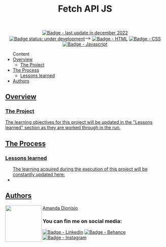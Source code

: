 <h1 align="center">Fetch API JS</h1>


<div align-items="center">
  <!-- TODO: replace project screenshot <img src="./assets/images/screenshot.jpg" alt="Project Screenshot">-->
</div>
</br>

<p align="center">
  <a href=""><img src="https://img.shields.io/badge/last%20update-december%202022-blue" align="center" alt="Badge - last update in december 2022" /></a> 
  <a href=""><img src="https://img.shields.io/badge/status-under%20development-yellowgreen" align="center" alt="Badge status: under development" /></a>-->
  <a href=""><img src="https://img.shields.io/badge/HTML5-E34F26?style=for-the-badge&logo=html5&logoColor=white" align="center" alt="Badge - HTML" /></a>
  <a href=""><img src="https://img.shields.io/badge/CSS3-1572B6?style=for-the-badge&logo=css3&logoColor=white" align="center" alt="Badge - CSS" /></a>
  <a href=""><img src="https://img.shields.io/badge/JavaScript-323330?style=for-the-badge&logo=javascript&logoColor=F7DF1E" align="center" alt="Badge - Javascript" /></a>
</p>

<!-- TODO: replace to project deploy when it's ready <a href="https://pokedex-js-zeta.vercel.app/" align="center">Project link</a><br>-->


<ul>Content
  <li><a href="#overview">Overview</a> 
    <ul><li><a href="#the-project">The Project</a></li></ul>
  </li>  
  <li><a href="#the-process">The Process</a>
    <ul><li><a href="#lessons-learned">Lessons learned</a></li></ul>
  </li>  
  <li><a href="#authors">Authors</li>
</ul>

<h2 id="overview">Overview</h2>

<h3 id="the-project">The Project</h3>

<p></p> 
<p>The learning objectives for this project will be updated in the "Lessons learned" section as they are worked through in the run.</p>


<h2 id="the-process">The Process</h2>

<h3 id="lessons-learned">Lessons learned</h3>
<ul>The learning acquired during the execution of this project will be constantly updated here:
    <li></li>
</ul> 

<h2 id="authors" align="left">Authors</h2>
<img align="left" src="https://avatars.githubusercontent.com/u/104245596?s=400&u=22dddd54d435db2df3c8f6e91c881be3cdc31170&v=4" width=115>
<a href="https://github.com/amandafd">Amanda Dionisio</a>
<h3 align="left">You can fin me on social media:</h3>
<p align="left">
  <a href="https://www.linkedin.com/in/amanda-felipe-dionisio"><img src="https://img.shields.io/badge/LinkedIn-0077B5?style=for-the-badge&logo=linkedin&logoColor=white" alt="Badge - Linkedin" /></a>
  <a href="https://www.behance.net/amanda_dionisio"><img src="https://img.shields.io/badge/-Behance-blue?style=for-the-badge&logo=behance&logoColor=white" alt="Badge - Behance" /></a>
  <a href="https://www.instagram.com/guache_nin/"><img src="https://img.shields.io/badge/Instagram-E4405F?style=for-the-badge&logo=instagram&logoColor=white"  alt="Badge - Instagram" /></a>
</p>